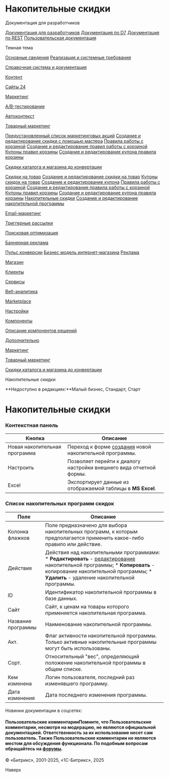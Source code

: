 # Накопительные скидки

Документация для разработчиков

[Документация для разработчиков](https://dev.1c-bitrix.ru/api_help/)
[Документация по D7](https://dev.1c-bitrix.ru/api_d7/)
[Документация по REST](https://dev.1c-bitrix.ru/rest_help/)
[Пользовательская документация](https://dev.1c-bitrix.ru/user_help/)

Темная тема

[Основные сведения](/user_help/index.php)
[Реализация и системные требования](/user_help/reqintro.php)

[Справочная система и документация](/user_help/help/index.php)

[Контент](/user_help/content/index.php)

[Сайты 24](/user_help/sites24/index.php)

[Маркетинг](/user_help/marketing/index.php)

[A/B-тестирование](/user_help/marketing/ab_testing/index.php)

[Автоконтекст](/user_help/marketing/context_adv/index.php)

[Товарный маркетинг](/user_help/marketing/discounts/index.php)

[Предустановленный список маркетинговых акций](/user_help/marketing/discounts/sale_discount_preset_list.php)
[Создание и редактирование скидки с помощью мастера](/user_help/marketing/discounts/sale_discount_preset_detail.php)
[Правила работы с корзиной](/user_help/marketing/discounts/sale_discount.php)
[Создание и редактирование правил работы с корзиной](/user_help/marketing/discounts/sale_discount_edit.php)
[Купоны правил корзины](/user_help/marketing/discounts/sale_discount_coupons.php)
[Создание и редактирование купона правила корзины](/user_help/marketing/discounts/sale_discount_coupon_edit.php)

[Скидки каталога и магазина до конвертации](/user_help/marketing/discounts/marketing_old/index.php)

[Скидки на товар](/user_help/marketing/discounts/marketing_old/cat_discount_admin.php)
[Создание и редактирование скидки на товар](/user_help/marketing/discounts/marketing_old/cat_discount_edit.php)
[Купоны скидок на товар](/user_help/marketing/discounts/marketing_old/cat_discount_coupon.php)
[Создание и редактирование купона](/user_help/marketing/discounts/marketing_old/cat_discount_coupon_edit.php)
[Правила работы с корзиной](/user_help/marketing/discounts/marketing_old/basket_rules.php)
[Создание и редактирование правила работы с корзиной](/user_help/marketing/discounts/marketing_old/rule_edit.php)
[Купоны правил корзины](/user_help/marketing/discounts/marketing_old/sale_discount_coupons.php)
[Создание и редактирование купона правила корзины](/user_help/marketing/discounts/marketing_old/sale_discount_coupon_edit.php)
[Накопительные скидки](/user_help/marketing/discounts/marketing_old/cat_discsave_admin.php)
[Создание и редактирование накопительной программы](/user_help/marketing/discounts/marketing_old/cat_discsave_edit.php)

[Email-маркетинг](/user_help/marketing/sender/index.php)

[Триггерные рассылки](/user_help/marketing/triggered_emails/index.php)

[Поисковая оптимизация](/user_help/marketing/seo/index.php)

[Баннерная реклама](/user_help/marketing/advertising/index.php)

[Пульс конверсии](/user_help/marketing/conversion_pulse.php)
[Бизнес модель интернет-магазина](/user_help/marketing/web_store_business_model.php)
[Реклама](/user_help/marketing/ads.php)

[Магазин](/user_help/store/index.php)

[Клиенты](/user_help/clients/index.php)

[Сервисы](/user_help/service/index.php)

[Веб-аналитика](/user_help/statistic/index.php)

[Marketplace](/user_help/marketplace/index.php)

[Настройки](/user_help/settings/index.php)

[Компоненты](/user_help/components/index.php)

[Описание компонентов решений](/user_help/description_decisions/index.php)

[Дополнительно](/user_help/additional/index.php)

[Маркетинг](/user_help/marketing/index.php)

[Товарный маркетинг](/user_help/marketing/discounts/index.php)

[Скидки каталога и магазина до конвертации](/user_help/marketing/discounts/marketing_old/index.php)

Накопительные скидки

**Недоступно в редакциях:**Малый бизнес, Стандарт, Старт

# Накопительные скидки

### Контекстная панель

| Кнопка | Описание |
| --- | --- |
| Новая накопительная программа | Переход к форме [создания](/user_help/marketing/discounts/marketing_old/cat_discsave_edit.php) новой накопительной программы. |
| Настроить | Позволяет перейти к диалогу настройки внешнего вида отчетной формы. |
| Excel | Экспортирует данные из отображаемой таблицы в **MS Excel**. |

### Список накопительных программ скидок

| Поле | Описание |
| --- | --- |
| Колонка флажков | Поле предназначено для выбора накопительных программ, к которым предполагается применить какое-либо правило или действие. |
| Действия | Действия над накопительными программами:  * **Редактировать** - [редактирование](/user_help/marketing/discounts/marketing_old/cat_discsave_edit.php) накопительной программы; * **Копировать** - копирование накопительной программы; * **Удалить** - удаление накопительной программы. |
| ID | Идентификатор накопительной программы в базе данных. |
| Сайт | Сайт, к ценам на товары которого применяется накопительная программа. |
| Название программы | Наименование накопительной программы. |
| Акт. | Флаг активности накопительной программы. Только активные накопительные программы могут быть использованы. |
| Сорт. | Относительный "вес", определяющий положение накопительной программы в общем списке. |
| Кем изменена | Логин пользователя, последний раз изменявшего программу. |
| Дата изменения | Дата последнего изменения программы. |

Новинки документации в соцсетях:

#### Пользовательские комментарииПомните, что Пользовательские комментарии, несмотря на модерацию, не являются официальной документацией. Ответственность за их использование несет сам пользователь. Также Пользовательские комментарии не являются местом для обсуждения функционала. По подобным вопросам обращайтесь на [форумы](http://dev.1c-bitrix.ru/community/forums/group1/).

© «Битрикс», 2001-2025, «1С-Битрикс», 2025

Наверх